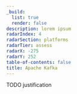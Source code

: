 ```yaml
---
_build:
  list: true
  render: false
description: lorem ipsum
radarIndex: 4
radarSection: platforms
radarTier: assess
radarX: -275
radarY: 252
table-of-contents: false
title: Apache Kafka
---
```


TODO justification
